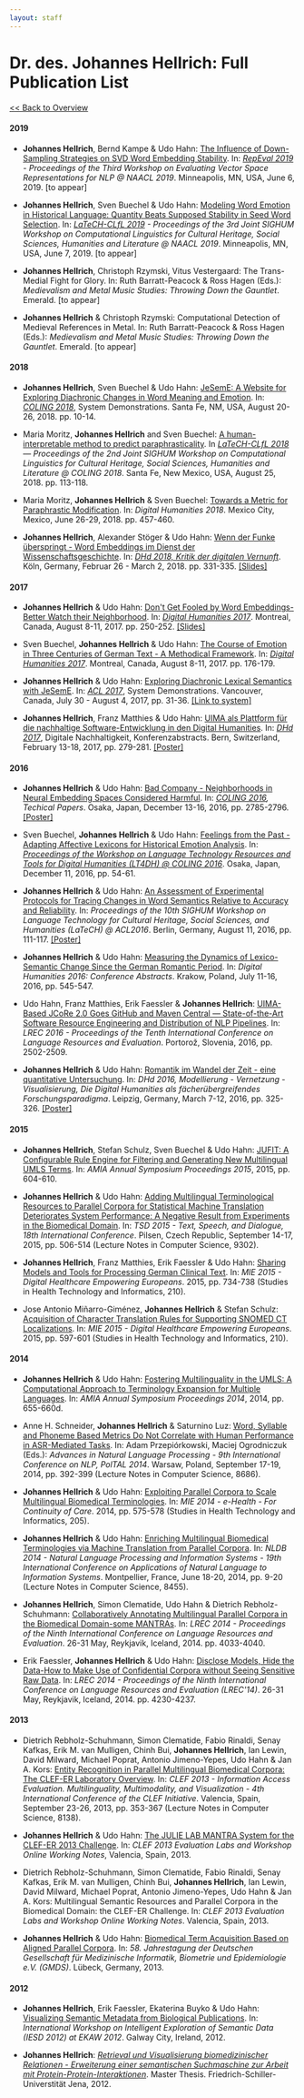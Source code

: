 ```yaml
---
layout: staff
---
```


# Dr. des. Johannes Hellrich: Full Publication List

[<< Back to Overview](../Johannes+Hellrich.html)

#### 2019

* **Johannes Hellrich**, Bernd Kampe & Udo Hahn: [The Influence of Down-Sampling Strategies on SVD Word Embedding Stability](https://arxiv.org/abs/1808.06810). In: *[RepEval 2019](https://repeval2019.github.io) - Proceedings of the Third Workshop on Evaluating Vector Space Representations for NLP @ NAACL 2019*. Minneapolis, MN, USA, June 6, 2019. [to appear]

* **Johannes Hellrich**, Sven Buechel & Udo Hahn: [Modeling Word Emotion in Historical Language: Quantity Beats Supposed Stability in Seed Word Selection](https://arxiv.org/abs/1806.08115). In: *[LaTeCH-CLfL 2019](https://sighum.wordpress.com/events/latech-clfl-2019/) - Proceedings of the 3rd Joint SIGHUM Workshop on Computational Linguistics for Cultural Heritage, Social Sciences, Humanities and Literature @ NAACL 2019*. Minneapolis, MN, USA, June 7, 2019. [to appear]

* **Johannes Hellrich**, Christoph Rzymski, Vitus Vestergaard: The Trans-Medial Fight for Glory. In: Ruth Barratt-Peacock & Ross Hagen (Eds.): *Medievalism and Metal Music Studies: Throwing Down the Gauntlet*. Emerald. [to appear]

* **Johannes Hellrich** & Christoph Rzymski: Computational Detection of Medieval References in Metal. In: Ruth Barratt-Peacock & Ross Hagen (Eds.): *Medievalism and Metal Music Studies: Throwing Down the Gauntlet*. Emerald. [to appear]


#### 2018

* **Johannes Hellrich**, Sven Buechel & Udo Hahn: [JeSemE: A Website for Exploring Diachronic Changes in Word Meaning and Emotion](http://aclweb.org/anthology/C18-2003). In: *[COLING 2018](https://coling2018.org)*, System Demonstrations. Santa Fe, NM, USA, August 20-26, 2018. pp. 10-14.

* Maria Moritz, **Johannes Hellrich** and Sven Buechel: [A human-interpretable method to predict paraphrasticality](http://aclweb.org/anthology/W18-4513). In *[LaTeCH-CLfL 2018](https://sighum.wordpress.com/events/latech-clfl-2018/) — Proceedings of the 2nd Joint SIGHUM Workshop on Computational Linguistics for Cultural Heritage, Social Sciences, Humanities and Literature @ COLING 2018*. Santa Fe, New Mexico, USA, August 25, 2018. pp. 113-118.

* Maria Moritz, **Johannes Hellrich** & Sven Buechel: [Towards a Metric for Paraphrastic Modification](https://dh2018.adho.org/wp-content/uploads/2018/06/dh2018_abstracts.pdf). In: *Digital Humanities 2018*. Mexico City, Mexico, June 26-29, 2018. pp. 457-460.

* **Johannes Hellrich**, Alexander Stöger & Udo Hahn: [Wenn der Funke überspringt - Word Embeddings im Dienst der Wissenschaftsgeschichte](http://dhd2018.uni-koeln.de/wp-content/uploads/boa-DHd2018-web-ISBN.pdf). In: [*DHd 2018, Kritik der digitalen Vernunft*](http://dhd2018.uni-koeln.de). Köln, Germany, Februar 26 - March 2, 2018. pp. 331-335. [[Slides]](/downloads/publications/slides/dhd2018slides.pdf)


#### 2017

* **Johannes Hellrich** & Udo Hahn: [Don\'t Get Fooled by Word Embeddings-Better Watch their Neighborhood](https://dh2017.adho.org/abstracts/487/487.pdf). In: [*Digital Humanities 2017*](https://dh2017.adho.org/). Montreal, Canada, August 8-11, 2017. pp. 250-252. [[Slides]](/downloads/publications/slides/hellrich_dh_2017_slides.pdf)

* Sven Buechel, **Johannes Hellrich** & Udo Hahn: [The Course of Emotion in Three Centuries of German Text - A Methodical Framework](https://dh2017.adho.org/abstracts/491/491.pdf). In: [*Digital Humanities 2017*](https://dh2017.adho.org/). Montreal, Canada, August 8-11, 2017. pp. 176-179.

* **Johannes Hellrich** & Udo Hahn: [Exploring Diachronic Lexical Semantics with JeSemE](http://aclweb.org/anthology/P/P17/P17-4006.pdf). In: [*ACL 2017*](http://acl2017.org/), System Demonstrations. Vancouver, Canada, July 30 - August 4, 2017, pp. 31-36. [[Link to system]](http://jeseme.org/)

* **Johannes Hellrich**, Franz Matthies & Udo Hahn: [UIMA als Plattform für die nachhaltige Software-Entwicklung in den Digital Humanities](http://www.dhd2017.ch/wp-content/uploads/2017/02/Abstractband_ergaenzt.pdf). In: [*DHd 2017*](http://www.dhd2017.ch/), Digitale Nachhaltigkeit, Konferenzabstracts. Bern, Switzerland, February 13-18, 2017, pp. 279-281. [[Poster]](/downloads/publications/posters/dhd2017_poster_hellrich.pdf)

#### 2016

* **Johannes Hellrich** & Udo Hahn: [Bad Company - Neighborhoods in Neural Embedding Spaces Considered Harmful](http://aclweb.org/anthology/C16-1262). In: *[COLING 2016](http://coling2016.anlp.jp/), Techical Papers*. Osaka, Japan, December 13-16, 2016, pp. 2785-2796. [[Poster]](/downloads/publications/posters/hellrich_coling2016.pdf)

* Sven Buechel, **Johannes Hellrich** & Udo Hahn: [Feelings from the Past - Adapting Affective Lexicons for Historical Emotion Analysis](https://aclweb.org/anthology/W/W16/W16-4008.pdf). In: [*Proceedings of the Workshop on Language Technology Resources and Tools for Digital Humanities (LT4DH) @ COLING 2016*](https://www.clarin-d.net/en/current-issues/lt4dh). Osaka, Japan, December 11, 2016, pp. 54-61.

* **Johannes Hellrich** & Udo Hahn: [An Assessment of Experimental Protocols for Tracing Changes in Word Semantics Relative to Accuracy and Reliability](http://aclweb.org/anthology/W/W16/W16-2114.pdf). In: *Proceedings of the 10th SIGHUM Workshop on Language Technology for Cultural Heritage, Social Sciences, and Humanities (LaTeCH) @ ACL2016*. Berlin, Germany, August 11, 2016, pp. 111-117. [[Poster]](/downloads/publications/posters/LaTeCH2016_poster_hellrich.pdf)

* **Johannes Hellrich** & Udo Hahn: [Measuring the Dynamics of Lexico-Semantic Change Since the German Romantic Period](http://dh2016.adho.org/abstracts/144). In: *Digital Humanities 2016: Conference Abstracts*. Krakow, Poland, July 11-16, 2016, pp. 545-547.

* Udo Hahn, Franz Matthies, Erik Faessler & **Johannes Hellrich**: [UIMA-Based JCoRe 2.0 Goes GitHub and Maven Central ― State-of-the-Art Software Resource Engineering and Distribution of NLP Pipelines](http://www.lrec-conf.org/proceedings/lrec2016/pdf/774_Paper.pdf). In: *LREC 2016 - Proceedings of the Tenth International Conference on Language Resources and Evaluation*. Portorož, Slovenia, 2016, pp. 2502-2509.

* **Johannes Hellrich** & Udo Hahn: [Romantik im Wandel der Zeit - eine quantitative Untersuchung](http://dhd2016.de/boa-large.pdf). In: *DHd 2016, Modellierung - Vernetzung - Visualisierung, Die Digital Humanities als fächerübergreifendes Forschungsparadigma*. Leipzig, Germany, March 7-12, 2016, pp. 325-326. [[Poster]](/downloads/publications/posters/dhd2016_poster_hellrich.pdf)

#### 2015

* **Johannes Hellrich**, Stefan Schulz, Sven Buechel & Udo Hahn: [JUFIT: A Configurable Rule Engine for Filtering and Generating New Multilingual UMLS Terms](http://www.ncbi.nlm.nih.gov/pmc/articles/PMC4765630/). In: *AMIA Annual Symposium Proceedings 2015*, 2015, pp. 604-610.

* **Johannes Hellrich** & Udo Hahn: [Adding Multilingual Terminological Resources to Parallel Corpora for Statistical Machine Translation Deteriorates System Performance: A Negative Result from Experiments in the Biomedical Domain](http://link.springer.com/chapter/10.1007%2F978-3-319-24033-6_57). In: *TSD 2015 - Text, Speech, and Dialogue, 18th International Conference*. Pilsen, Czech Republic, September 14-17, 2015, pp. 506-514 (Lecture Notes in Computer Science, 9302).

* **Johannes Hellrich**, Franz Matthies, Erik Faessler & Udo Hahn: [Sharing Models and Tools for Processing German Clinical Text](http://ebooks.iospress.nl/volumearticle/39444). In: *MIE 2015 - Digital Healthcare Empowering Europeans*. 2015, pp. 734-738 (Studies in Health Technology and Informatics, 210).

* Jose Antonio Miñarro-Giménez, **Johannes Hellrich** & Stefan Schulz: [Acquisition of Character Translation Rules for Supporting SNOMED CT Localizations](http://ebooks.iospress.nl/volumearticle/39412). In: *MIE 2015 - Digital Healthcare Empowering Europeans*. 2015, pp. 597-601 (Studies in Health Technology and Informatics, 210).

#### 2014

* **Johannes Hellrich** & Udo Hahn: [Fostering Multilinguality in the UMLS: A Computational Approach to Terminology Expansion for Multiple Languages](http://www.ncbi.nlm.nih.gov/pmc/articles/PMC4419887/). In: *AMIA Annual Symposium Proceedings 2014*, 2014, pp. 655-660d.

* Anne H. Schneider, **Johannes Hellrich** & Saturnino Luz: [Word, Syllable and Phoneme Based Metrics Do Not Correlate with Human Performance in ASR-Mediated Tasks](http://link.springer.com/chapter/10.1007/978-3-319-10888-9_39). In: Adam Przepiórkowski, Maciej Ogrodniczuk (Eds.): *Advances in Natural Language Processing - 9th International Conference on NLP, PolTAL 2014*. Warsaw, Poland, September 17-19, 2014, pp. 392-399 (Lecture Notes in Computer Science, 8686).

* **Johannes Hellrich** & Udo Hahn: [Exploiting Parallel Corpora to Scale Multilingual Biomedical Terminologies](http://ebooks.iospress.nl/volumearticle/37553). In: *MIE 2014 - e-Health - For Continuity of Care*. 2014, pp. 575-578 (Studies in Health Technology and Informatics, 205).

* **Johannes Hellrich** & Udo Hahn: [Enriching Multilingual Biomedical Terminologies via Machine Translation from Parallel Corpora](http://link.springer.com/chapter/10.1007/978-3-319-07983-7_2). In: *NLDB 2014 - Natural Language Processing and Information Systems - 19th International Conference on Applications of Natural Language to Information Systems*. Montpellier, France, June 18-20, 2014, pp. 9-20 (Lecture Notes in Computer Science, 8455).

* **Johannes Hellrich**, Simon Clematide, Udo Hahn & Dietrich Rebholz-Schuhmann: [Collaboratively Annotating Multilingual Parallel Corpora in the Biomedical Domain-some MANTRAs](http://www.lrec-conf.org/proceedings/lrec2014/pdf/1064_Paper.pdf). In: *LREC 2014 - Proceedings of the Ninth International Conference on Language Resources and Evaluation*. 26-31 May, Reykjavik, Iceland, 2014. pp. 4033-4040.

* Erik Faessler, **Johannes Hellrich** & Udo Hahn: [Disclose Models, Hide the Data-How to Make Use of Confidential Corpora without Seeing Sensitive Raw Data](http://www.lrec-conf.org/proceedings/lrec2014/pdf/936_Paper.pdf). In: *LREC 2014 - Proceedings of the Ninth International Conference on Language Resources and Evaluation (LREC\'14)*. 26-31 May, Reykjavik, Iceland, 2014. pp. 4230-4237.

#### 2013

* Dietrich Rebholz-Schuhmann, Simon Clematide, Fabio Rinaldi, Senay Kafkas, Erik M. van Mulligen, Chinh Bui, **Johannes Hellrich**, Ian Lewin, David Milward, Michael Poprat, Antonio Jimeno-Yepes, Udo Hahn & Jan A. Kors: [Entity Recognition in Parallel Multilingual Biomedical Corpora: The CLEF-ER Laboratory Overview](http://link.springer.com/chapter/10.1007/978-3-642-40802-1_32). In: *CLEF 2013 - Information Access Evaluation. Multilinguality, Multimodality, and Visualization - 4th International Conference of the CLEF Initiative*. Valencia, Spain, September 23-26, 2013, pp. 353-367 (Lecture Notes in Computer Science, 8138).

* **Johannes Hellrich** & Udo Hahn: [The JULIE LAB MANTRA System for the CLEF-ER 2013 Challenge](/downloads/publications/papers/hellrich_clefer_2013.pdf). In: *CLEF 2013 Evaluation Labs and Workshop Online Working Notes*, Valencia, Spain, 2013.

* Dietrich Rebholz-Schuhmann, Simon Clematide, Fabio Rinaldi, Senay Kafkas, Erik M. van Mulligen, Chinh Bui, **Johannes Hellrich**, Ian Lewin, David Milward, Michael Poprat, Antonio Jimeno-Yepes, Udo Hahn & Jan A. Kors: Multilingual Semantic Resources and Parallel Corpora in the Biomedical Domain: the CLEF-ER Challenge. In: *CLEF 2013 Evaluation Labs and Workshop Online Working Notes*. Valencia, Spain, 2013.

* **Johannes Hellrich** & Udo Hahn: [Biomedical Term Acquisition Based on Aligned Parallel Corpora](http://www.egms.de/static/en/meetings/gmds2013/13gmds098.shtml). In: *58. Jahrestagung der Deutschen Gesellschaft für Medizinische Informatik, Biometrie und Epidemiologie e.V. (GMDS)*. Lübeck, Germany, 2013.

#### 2012

* **Johannes Hellrich**, Erik Faessler, Ekaterina Buyko & Udo Hahn: [Visualizing Semantic Metadata from Biological Publications](http://imash.leeds.ac.uk/event/pdf/Hellrich_4.pdf). In: *International Workshop on Intelligent Exploration of Semantic Data (IESD 2012) at EKAW 2012*. Galway City, Ireland, 2012.

* **Johannes Hellrich**: [*Retrieval und Visualisierung biomedizinischer Relationen - Erweiterung einer semantischen Suchmaschine zur Arbeit mit Protein-Protein-Interaktionen*](/downloads/publications/thesis/masterarbeit+hellrich.pdf). Master Thesis. Friedrich-Schiller-Universtität Jena, 2012.
